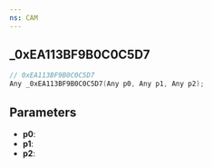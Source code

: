 ```yaml
---
ns: CAM
---
```

## _0xEA113BF9B0C0C5D7

```c
// 0xEA113BF9B0C0C5D7
Any _0xEA113BF9B0C0C5D7(Any p0, Any p1, Any p2);
```

## Parameters
* **p0**:
* **p1**:
* **p2**:
